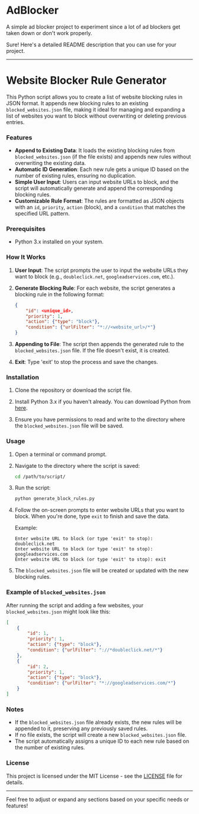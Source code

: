 # AdBlocker
A simple ad blocker project to experiment since a lot of ad blockers get taken down or don't work properly. 

Sure! Here's a detailed README description that you can use for your project.

---

# Website Blocker Rule Generator

This Python script allows you to create a list of website blocking rules in JSON format. It appends new blocking rules to an existing `blocked_websites.json` file, making it ideal for managing and expanding a list of websites you want to block without overwriting or deleting previous entries.

### Features
- **Append to Existing Data**: It loads the existing blocking rules from `blocked_websites.json` (if the file exists) and appends new rules without overwriting the existing data.
- **Automatic ID Generation**: Each new rule gets a unique ID based on the number of existing rules, ensuring no duplication.
- **Simple User Input**: Users can input website URLs to block, and the script will automatically generate and append the corresponding blocking rules.
- **Customizable Rule Format**: The rules are formatted as JSON objects with an `id`, `priority`, `action` (block), and a `condition` that matches the specified URL pattern.

### Prerequisites
- Python 3.x installed on your system.

### How It Works
1. **User Input**: The script prompts the user to input the website URLs they want to block (e.g., `doubleclick.net`, `googleadservices.com`, etc.).
2. **Generate Blocking Rule**: For each website, the script generates a blocking rule in the following format:
   ```json
   {
       "id": <unique_id>,
       "priority": 1,
       "action": {"type": "block"},
       "condition": {"urlFilter": "*://<website_url>/*"}
   }
   ```
3. **Appending to File**: The script then appends the generated rule to the `blocked_websites.json` file. If the file doesn't exist, it is created.

4. **Exit**: Type 'exit' to stop the process and save the changes.

### Installation
1. Clone the repository or download the script file.

2. Install Python 3.x if you haven't already. You can download Python from [here](https://www.python.org/downloads/).

3. Ensure you have permissions to read and write to the directory where the `blocked_websites.json` file will be saved.

### Usage
1. Open a terminal or command prompt.

2. Navigate to the directory where the script is saved:
   ```bash
   cd /path/to/script/
   ```

3. Run the script:
   ```bash
   python generate_block_rules.py
   ```

4. Follow the on-screen prompts to enter website URLs that you want to block. When you're done, type `exit` to finish and save the data.

   Example:
   ```
   Enter website URL to block (or type 'exit' to stop): doubleclick.net
   Enter website URL to block (or type 'exit' to stop): googleadservices.com
   Enter website URL to block (or type 'exit' to stop): exit
   ```

5. The `blocked_websites.json` file will be created or updated with the new blocking rules.

### Example of `blocked_websites.json`
After running the script and adding a few websites, your `blocked_websites.json` might look like this:

```json
[
    {
        "id": 1,
        "priority": 1,
        "action": {"type": "block"},
        "condition": {"urlFilter": "://*doubleclick.net/*"}
    },
    {
        "id": 2,
        "priority": 1,
        "action": {"type": "block"},
        "condition": {"urlFilter": "*://googleadservices.com/*"}
    }
]
```

### Notes
- If the `blocked_websites.json` file already exists, the new rules will be appended to it, preserving any previously saved rules.
- If no file exists, the script will create a new `blocked_websites.json` file.
- The script automatically assigns a unique ID to each new rule based on the number of existing rules.

### License
This project is licensed under the MIT License - see the [LICENSE](LICENSE) file for details.

---

Feel free to adjust or expand any sections based on your specific needs or features!
